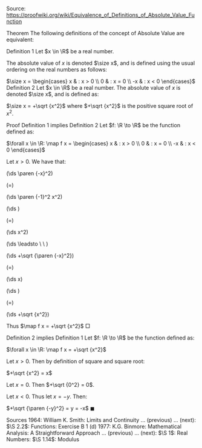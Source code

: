 # 

Source: https://proofwiki.org/wiki/Equivalence_of_Definitions_of_Absolute_Value_Function



Theorem
The following definitions of the concept of Absolute Value are equivalent:

Definition 1
Let $x \in \R$ be a real number.

The absolute value of $x$ is denoted $\size x$, and is defined using the usual ordering on the real numbers as follows:

$\size x = \begin{cases} x & : x > 0 \\ 0 & : x = 0 \\ -x & : x < 0 \end{cases}$
Definition 2
Let $x \in \R$ be a real number.
The absolute value of $x$ is denoted $\size x$, and is defined as:

$\size x = +\sqrt {x^2}$
where $+\sqrt {x^2}$ is the positive square root of $x^2$.


Proof
Definition 1 implies Definition 2
Let $f: \R \to \R$ be the function defined as:

$\forall x \in \R: \map f x = \begin{cases}
x & : x > 0 \\
0 & : x = 0 \\
-x & : x < 0
\end{cases}$

Let $x > 0$.
We have that:














\(\ds \paren {-x}^2\)

\(=\)







\(\ds \paren {-1}^2 x^2\)




















\(\ds \)

\(=\)







\(\ds x^2\)














\(\ds \leadsto \ \ \)





\(\ds +\sqrt {\paren {-x}^2}\)

\(=\)







\(\ds x\)




















\(\ds \)

\(=\)







\(\ds +\sqrt {x^2}\)









Thus $\map f x = +\sqrt {x^2}$
$\Box$


Definition 2 implies Definition 1
Let $f: \R \to \R$ be the function defined as:

$\forall x \in \R: \map f x = +\sqrt {x^2}$

Let $x > 0$.
Then by definition of square and square root:

$+\sqrt {x^2} = x$

Let $x = 0$.
Then $+\sqrt {0^2} = 0$.

Let $x < 0$.
Thus let $x = -y$.
Then:

$+\sqrt {\paren {-y}^2} = y = -x$
$\blacksquare$


Sources
1964: William K. Smith: Limits and Continuity ... (previous) ... (next): $\S 2.2$: Functions: Exercise $\text{B} \ 1 \ \text{(d)}$
1977: K.G. Binmore: Mathematical Analysis: A Straightforward Approach ... (previous) ... (next): $\S 1$: Real Numbers: $\S 1.14$: Modulus




